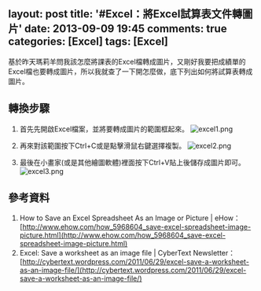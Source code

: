 layout: post
title: '#Excel：將Excel試算表文件轉圖片'
date: 2013-09-09 19:45
comments: true
categories: [Excel]
tags: [Excel]
---
基於昨天瑪莉羊問我該怎麼將課表的Excel檔轉成圖片，又剛好我要把成績單的Excel檔也要轉成圖片，所以我就查了一下開怎麼做，底下列出如何將試算表轉成圖片。

## 轉換步驟
1. 首先先開啟Excel檔案，並將要轉成圖片的範圍框起來。
![excel1.png](/image/shNDc1b2SKCrx6rY6ut4_excel1.png)

2. 再來對該範圍按下Ctrl+C或是點擊滑鼠右鍵選擇複製。
![excel2.png](/image/Rh8XEqqCS72Oyupr1yX7_excel2.png)

3. 最後在小畫家(或是其他繪圖軟體)裡面按下Ctrl+V貼上後儲存成圖片即可。
![excel3.png](/image/qRo1YIK2TUajq4ycFdBc_excel3.png)

## 參考資料
1. How to Save an Excel Spreadsheet As an Image or Picture | eHow：[http://www.ehow.com/how_5968604_save-excel-spreadsheet-image-picture.html](http://www.ehow.com/how_5968604_save-excel-spreadsheet-image-picture.html)
2. Excel: Save a worksheet as an image file | CyberText Newsletter：[http://cybertext.wordpress.com/2011/06/29/excel-save-a-worksheet-as-an-image-file/](http://cybertext.wordpress.com/2011/06/29/excel-save-a-worksheet-as-an-image-file/)